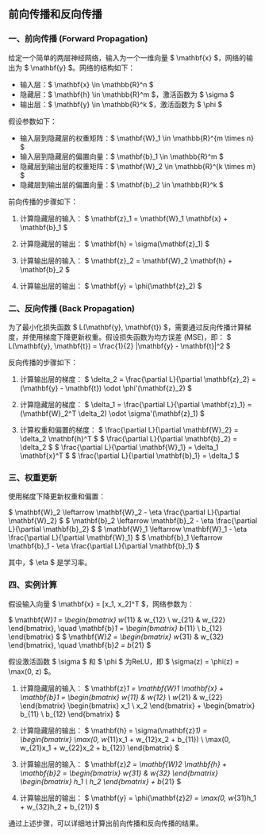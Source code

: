 ## 前向传播和反向传播

### 一、前向传播 (Forward Propagation)

给定一个简单的两层神经网络，输入为一个一维向量 $ \mathbf{x} $，网络的输出为 $ \mathbf{y} $。网络的结构如下：

- 输入层：$ \mathbf{x} \in \mathbb{R}^n $
- 隐藏层：$ \mathbf{h} \in \mathbb{R}^m $，激活函数为 $ \sigma $
- 输出层：$ \mathbf{y} \in \mathbb{R}^k $，激活函数为 $ \phi $

假设参数如下：
- 输入层到隐藏层的权重矩阵：$ \mathbf{W}_1 \in \mathbb{R}^{m \times n} $
- 输入层到隐藏层的偏置向量：$ \mathbf{b}_1 \in \mathbb{R}^m $
- 隐藏层到输出层的权重矩阵：$ \mathbf{W}_2 \in \mathbb{R}^{k \times m} $
- 隐藏层到输出层的偏置向量：$ \mathbf{b}_2 \in \mathbb{R}^k $

前向传播的步骤如下：

1. 计算隐藏层的输入：
$ \mathbf{z}_1 = \mathbf{W}_1 \mathbf{x} + \mathbf{b}_1 $

2. 计算隐藏层的输出：
$ \mathbf{h} = \sigma(\mathbf{z}_1) $

3. 计算输出层的输入：
$ \mathbf{z}_2 = \mathbf{W}_2 \mathbf{h} + \mathbf{b}_2 $

4. 计算输出层的输出：
$ \mathbf{y} = \phi(\mathbf{z}_2) $

### 二、反向传播 (Back Propagation)

为了最小化损失函数 $ L(\mathbf{y}, \mathbf{t}) $，需要通过反向传播计算梯度，并使用梯度下降更新权重。假设损失函数为均方误差 (MSE)，即：
$ L(\mathbf{y}, \mathbf{t}) = \frac{1}{2} \|\mathbf{y} - \mathbf{t}\|^2 $

反向传播的步骤如下：

1. 计算输出层的梯度：
$ \delta_2 = \frac{\partial L}{\partial \mathbf{z}_2} = (\mathbf{y} - \mathbf{t}) \odot \phi'(\mathbf{z}_2) $

2. 计算隐藏层的梯度：
$ \delta_1 = \frac{\partial L}{\partial \mathbf{z}_1} = (\mathbf{W}_2^T \delta_2) \odot \sigma'(\mathbf{z}_1) $

3. 计算权重和偏置的梯度：
$ \frac{\partial L}{\partial \mathbf{W}_2} = \delta_2 \mathbf{h}^T $
$ \frac{\partial L}{\partial \mathbf{b}_2} = \delta_2 $
$ \frac{\partial L}{\partial \mathbf{W}_1} = \delta_1 \mathbf{x}^T $
$ \frac{\partial L}{\partial \mathbf{b}_1} = \delta_1 $

### 三、权重更新

使用梯度下降更新权重和偏置：

$ \mathbf{W}_2 \leftarrow \mathbf{W}_2 - \eta \frac{\partial L}{\partial \mathbf{W}_2} $
$ \mathbf{b}_2 \leftarrow \mathbf{b}_2 - \eta \frac{\partial L}{\partial \mathbf{b}_2} $
$ \mathbf{W}_1 \leftarrow \mathbf{W}_1 - \eta \frac{\partial L}{\partial \mathbf{W}_1} $
$ \mathbf{b}_1 \leftarrow \mathbf{b}_1 - \eta \frac{\partial L}{\partial \mathbf{b}_1} $

其中，$ \eta $ 是学习率。

### 四、实例计算

假设输入向量 $ \mathbf{x} = [x_1, x_2]^T $，网络参数为：

$ \mathbf{W}_1 = \begin{bmatrix} w_{11} & w_{12} \\ w_{21} & w_{22} \end{bmatrix}, \quad \mathbf{b}_1 = \begin{bmatrix} b_{11} \\ b_{12} \end{bmatrix} $
$ \mathbf{W}_2 = \begin{bmatrix} w_{31} & w_{32} \end{bmatrix}, \quad \mathbf{b}_2 = b_{21} $

假设激活函数 $ \sigma $ 和 $ \phi $ 为ReLU，即 $ \sigma(z) = \phi(z) = \max(0, z) $。

1. 计算隐藏层的输入：
$ \mathbf{z}_1 = \mathbf{W}_1 \mathbf{x} + \mathbf{b}_1 = \begin{bmatrix} w_{11} & w_{12} \\ w_{21} & w_{22} \end{bmatrix} \begin{bmatrix} x_1 \\ x_2 \end{bmatrix} + \begin{bmatrix} b_{11} \\ b_{12} \end{bmatrix} $

2. 计算隐藏层的输出：
$ \mathbf{h} = \sigma(\mathbf{z}_1) = \begin{bmatrix} \max(0, w_{11}x_1 + w_{12}x_2 + b_{11}) \\ \max(0, w_{21}x_1 + w_{22}x_2 + b_{12}) \end{bmatrix} $

3. 计算输出层的输入：
$ \mathbf{z}_2 = \mathbf{W}_2 \mathbf{h} + \mathbf{b}_2 = \begin{bmatrix} w_{31} & w_{32} \end{bmatrix} \begin{bmatrix} h_1 \\ h_2 \end{bmatrix} + b_{21} $

4. 计算输出层的输出：
$ \mathbf{y} = \phi(\mathbf{z}_2) = \max(0, w_{31}h_1 + w_{32}h_2 + b_{21}) $

通过上述步骤，可以详细地计算出前向传播和反向传播的结果。